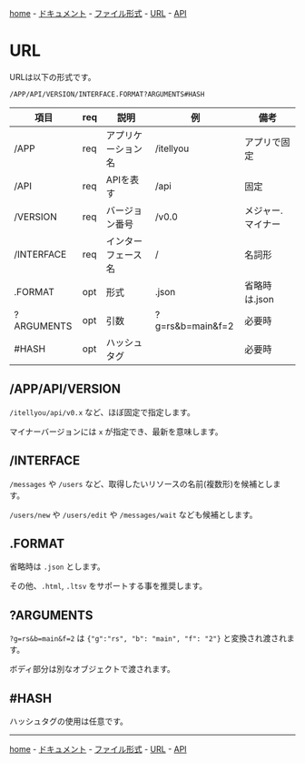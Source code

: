 [home](../readme-jp.md#readme) -
[ドキュメント](index-jp.md#readme) -
[ファイル形式](format-jp.md#readme) -
[URL](url-jp.md#readme) -
[API](api-jp.md#readme)

# URL

URLは以下の形式です。

`/APP/API/VERSION/INTERFACE.FORMAT?ARGUMENTS#HASH`

|項目       |req|説明|例  |備考|
|-----------|---|----|----|----|
|/APP       |req|アプリケーション名|/itellyou        |アプリで固定     |
|/API       |req|APIを表す         |/api             |固定             |
|/VERSION   |req|バージョン番号    |/v0.0            |メジャー.マイナー|
|/INTERFACE |req|インターフェース名|/                |名詞形           |
|.FORMAT    |opt|形式              |.json            |省略時は.json    |
|?ARGUMENTS |opt|引数              |?g=rs&b=main&f=2 |必要時           |
|#HASH      |opt|ハッシュタグ      |                 |必要時           |

## /APP/API/VERSION

`/itellyou/api/v0.x` など、ほぼ固定で指定します。

マイナーバージョンには `x` が指定でき、最新を意味します。

## /INTERFACE

`/messages` や `/users` など、取得したいリソースの名前(複数形)を候補とします。

`/users/new` や `/users/edit` や `/messages/wait` なども候補とします。

## .FORMAT

省略時は `.json` とします。

その他、`.html`, `.ltsv` をサポートする事を推奨します。

## ?ARGUMENTS

`?g=rs&b=main&f=2` は `{"g":"rs", "b": "main", "f": "2"}` と変換され渡されます。

ボディ部分は別なオブジェクトで渡されます。

## #HASH

ハッシュタグの使用は任意です。

- - -

[home](../readme-jp.md#readme) -
[ドキュメント](index-jp.md#readme) -
[ファイル形式](format-jp.md#readme) -
[URL](url-jp.md#readme) -
[API](api-jp.md#readme)
